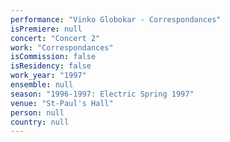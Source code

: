 ```yaml
---
performance: "Vinko Globokar - Correspondances"
isPremiere: null
concert: "Concert 2"
work: "Correspondances"
isCommission: false
isResidency: false
work_year: "1997"
ensemble: null
season: "1996-1997: Electric Spring 1997"
venue: "St-Paul's Hall"
person: null
country: null
---
```


